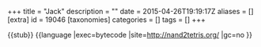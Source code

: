 +++
title = "Jack"
description = ""
date = 2015-04-26T19:19:17Z
aliases = []
[extra]
id = 19046
[taxonomies]
categories = []
tags = []
+++

{{stub}}
{{language
|exec=bytecode
|site=http://nand2tetris.org/
|gc=no
}}
